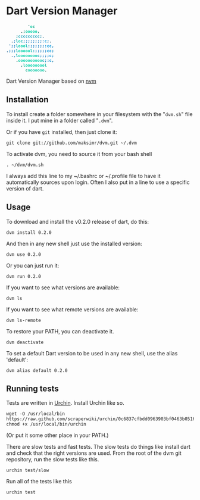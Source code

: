 # Dart Version Manager

<style type='text/css'>
  .ascii {
     font-family: Courier;
     font-size:8pt;
     font-weight: bold;
  }
</style>

<div class='ascii'><pre>
<span style='color:#000000;'>&nbsp;</span><span style='color:#000000;'>&nbsp;</span><span style='color:#000000;'>&nbsp;</span><span style='color:#000000;'>&nbsp;</span><span style='color:#000000;'>&nbsp;</span><span style='color:#000000;'>&nbsp;</span><span style='color:#000000;'>&nbsp;</span><span style='color:#000000;'>&nbsp;</span><span style='color:#010c0b;'>&nbsp;</span><span style='color:#056955;'>'</span><span style='color:#05c49c;'>o</span><span style='color:#04a686;'>c</span><span style='color:#02231b;'>&nbsp;</span><span style='color:#000000;'>&nbsp;</span><span style='color:#000000;'>&nbsp;</span><span style='color:#000000;'>&nbsp;</span><span style='color:#000000;'>&nbsp;</span><span style='color:#000000;'>&nbsp;</span><span style='color:#000000;'>&nbsp;</span><span style='color:#000000;'>&nbsp;</span><br/><span style='color:#000000;'>&nbsp;</span><span style='color:#000000;'>&nbsp;</span><span style='color:#000000;'>&nbsp;</span><span style='color:#000000;'>&nbsp;</span><span style='color:#000000;'>&nbsp;</span><span style='color:#020f0d;'>&nbsp;</span><span style='color:#034c3f;'>.</span><span style='color:#038c71;'>;</span><span style='color:#02c59f;'>o</span><span style='color:#00d3aa;'>o</span><span style='color:#00d3aa;'>o</span><span style='color:#00d3aa;'>o</span><span style='color:#01c9a1;'>o</span><span style='color:#027b62;'>,</span><span style='color:#021713;'>&nbsp;</span><span style='color:#000000;'>&nbsp;</span><span style='color:#000000;'>&nbsp;</span><span style='color:#000000;'>&nbsp;</span><span style='color:#000000;'>&nbsp;</span><span style='color:#000000;'>&nbsp;</span><br/><span style='color:#000000;'>&nbsp;</span><span style='color:#000000;'>&nbsp;</span><span style='color:#000000;'>&nbsp;</span><span style='color:#031c2d;'>&nbsp;</span><span style='color:#047f83;'>;</span><span style='color:#029eaf;'>c</span><span style='color:#019ab5;'>c</span><span style='color:#019ab5;'>c</span><span style='color:#019ab5;'>c</span><span style='color:#019ab5;'>c</span><span style='color:#019ab6;'>c</span><span style='color:#019ab5;'>c</span><span style='color:#019ab5;'>c</span><span style='color:#019ab5;'>c</span><span style='color:#037e9e;'>;</span><span style='color:#034b6e;'>.</span><span style='color:#02202e;'>&nbsp;</span><span style='color:#000101;'>&nbsp;</span><span style='color:#000000;'>&nbsp;</span><span style='color:#000000;'>&nbsp;</span><br/><span style='color:#000000;'>&nbsp;</span><span style='color:#010407;'>&nbsp;</span><span style='color:#033a61;'>.</span><span style='color:#0270ba;'>;</span><span style='color:#01b2b1;'>l</span><span style='color:#00cfab;'>o</span><span style='color:#01acb2;'>c</span><span style='color:#0181ba;'>;</span><span style='color:#0172be;'>;</span><span style='color:#0172be;'>;</span><span style='color:#0172be;'>;</span><span style='color:#0172be;'>;</span><span style='color:#0172be;'>;</span><span style='color:#0172be;'>;</span><span style='color:#0172be;'>;</span><span style='color:#0189d2;'>:</span><span style='color:#0198e0;'>c</span><span style='color:#0273ac;'>;</span><span style='color:#022f4a;'>.</span><span style='color:#000203;'>&nbsp;</span><br/><span style='color:#021826;'>&nbsp;</span><span style='color:#035d9b;'>'</span><span style='color:#0172be;'>;</span><span style='color:#0172be;'>;</span><span style='color:#01b2b1;'>l</span><span style='color:#00d3aa;'>o</span><span style='color:#00d3aa;'>o</span><span style='color:#00d2aa;'>o</span><span style='color:#01b5b0;'>l</span><span style='color:#018bb9;'>:</span><span style='color:#0172be;'>;</span><span style='color:#0172be;'>;</span><span style='color:#0172be;'>;</span><span style='color:#0172be;'>;</span><span style='color:#0172be;'>;</span><span style='color:#0173bf;'>;</span><span style='color:#0190d8;'>:</span><span style='color:#0098e1;'>c</span><span style='color:#0098e1;'>c</span><span style='color:#036fa7;'>,</span><br/><span style='color:#044d7e;'>.</span><span style='color:#0172bd;'>;</span><span style='color:#0172be;'>;</span><span style='color:#0172be;'>;</span><span style='color:#01b2b1;'>l</span><span style='color:#00d3aa;'>o</span><span style='color:#00d3aa;'>o</span><span style='color:#00d3aa;'>o</span><span style='color:#00d3aa;'>o</span><span style='color:#00d3aa;'>o</span><span style='color:#01c0ae;'>l</span><span style='color:#0197b6;'>:</span><span style='color:#0175bd;'>;</span><span style='color:#0172be;'>;</span><span style='color:#0172be;'>;</span><span style='color:#0172be;'>;</span><span style='color:#0177c2;'>;</span><span style='color:#0094dd;'>c</span><span style='color:#0098e1;'>c</span><span style='color:#027db8;'>;</span><br/><span style='color:#000001;'>&nbsp;</span><span style='color:#031c2a;'>&nbsp;</span><span style='color:#044e84;'>.</span><span style='color:#026db5;'>,</span><span style='color:#01b1b1;'>l</span><span style='color:#00d3aa;'>o</span><span style='color:#00d3aa;'>o</span><span style='color:#00d3aa;'>o</span><span style='color:#00d3aa;'>o</span><span style='color:#00d3aa;'>o</span><span style='color:#00d3aa;'>o</span><span style='color:#00d3aa;'>o</span><span style='color:#00c9ac;'>o</span><span style='color:#01a0b4;'>c</span><span style='color:#0179bc;'>;</span><span style='color:#0172be;'>;</span><span style='color:#0172be;'>;</span><span style='color:#017cc7;'>;</span><span style='color:#0097e0;'>c</span><span style='color:#027db8;'>;</span><br/><span style='color:#000000;'>&nbsp;</span><span style='color:#000000;'>&nbsp;</span><span style='color:#000000;'>&nbsp;</span><span style='color:#010204;'>&nbsp;</span><span style='color:#054b3f;'>.</span><span style='color:#02caa2;'>o</span><span style='color:#00d3aa;'>o</span><span style='color:#00d3aa;'>o</span><span style='color:#00d3aa;'>o</span><span style='color:#00d3aa;'>o</span><span style='color:#00d3aa;'>o</span><span style='color:#00d3aa;'>o</span><span style='color:#00d3aa;'>o</span><span style='color:#00d3aa;'>o</span><span style='color:#00ceab;'>o</span><span style='color:#01a9b2;'>c</span><span style='color:#0180bb;'>;</span><span style='color:#0181cb;'>:</span><span style='color:#0293da;'>c</span><span style='color:#036a9c;'>,</span><br/><span style='color:#000000;'>&nbsp;</span><span style='color:#000000;'>&nbsp;</span><span style='color:#000000;'>&nbsp;</span><span style='color:#000000;'>&nbsp;</span><span style='color:#000000;'>&nbsp;</span><span style='color:#021614;'>&nbsp;</span><span style='color:#046f5c;'>,</span><span style='color:#02c49c;'>l</span><span style='color:#00d4ab;'>o</span><span style='color:#00d4ab;'>o</span><span style='color:#00d4ab;'>o</span><span style='color:#00d4ab;'>o</span><span style='color:#00d4ab;'>o</span><span style='color:#00d3aa;'>o</span><span style='color:#00d3aa;'>o</span><span style='color:#00d4ab;'>o</span><span style='color:#05b595;'>l</span><span style='color:#031b26;'>&nbsp;</span><span style='color:#010406;'>&nbsp;</span><span style='color:#000000;'>&nbsp;</span><br/><span style='color:#000000;'>&nbsp;</span><span style='color:#000000;'>&nbsp;</span><span style='color:#000000;'>&nbsp;</span><span style='color:#000000;'>&nbsp;</span><span style='color:#000000;'>&nbsp;</span><span style='color:#000000;'>&nbsp;</span><span style='color:#000000;'>&nbsp;</span><span style='color:#03170f;'>&nbsp;</span><span style='color:#05a481;'>c</span><span style='color:#04c9a4;'>o</span><span style='color:#04c7a3;'>o</span><span style='color:#04c7a3;'>o</span><span style='color:#04c7a3;'>o</span><span style='color:#04c7a3;'>o</span><span style='color:#04c7a3;'>o</span><span style='color:#04c7a3;'>o</span><span style='color:#065441;'>.</span><span style='color:#000000;'>&nbsp;</span><span style='color:#000000;'>&nbsp;</span><span style='color:#000000;'>&nbsp;</span><br/></pre>
</div>

Dart Version Manager based on [nvm](https://github.com/creationix/nvm)

## Installation

To install create a folder somewhere in your filesystem with the "`dvm.sh`" file inside it.  I put mine in a folder called "`.dvm`".

Or if you have `git` installed, then just clone it:

    git clone git://github.com/maksimr/dvm.git ~/.dvm

To activate dvm, you need to source it from your bash shell

    . ~/dvm/dvm.sh

I always add this line to my ~/.bashrc or ~/.profile file to have it automatically sources upon login.
Often I also put in a line to use a specific version of dart.

## Usage

To download and install the v0.2.0 release of dart, do this:

    dvm install 0.2.0

And then in any new shell just use the installed version:

    dvm use 0.2.0

Or you can just run it:

    dvm run 0.2.0

If you want to see what versions are available:

    dvm ls

If you want to see what remote versions are available:

    dvm ls-remote

To restore your PATH, you can deactivate it.

    dvm deactivate

To set a default Dart version to be used in any new shell, use the alias 'default':

    dvm alias default 0.2.0

## Running tests
Tests are written in [Urchin](http://www.urchin.sh). Install Urchin like so.

    wget -O /usr/local/bin https://raw.github.com/scraperwiki/urchin/0c6837cfbdd0963903bf0463b05160c2aecc22ef/urchin
    chmod +x /usr/local/bin/urchin

(Or put it some other place in your PATH.)

There are slow tests and fast tests. The slow tests do things like install dart
and check that the right versions are used. From the root of the dvm git repository,
run the slow tests like this.

    urchin test/slow

Run all of the tests like this

    urchin test
